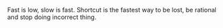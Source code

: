 Fast is low, slow is fast. 
Shortcut is the fastest way to be lost, be rational and stop doing incorrect thing. 
